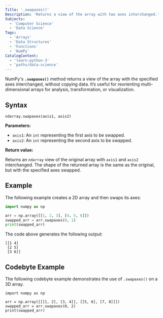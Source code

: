```yaml
---
Title: '.swapaxes()'
Description: 'Returns a view of the array with two axes interchanged.'
Subjects:
  - 'Computer Science'
  - 'Data Science'
Tags:
  - 'Arrays'
  - 'Data Structures'
  - 'Functions'
  - 'NumPy'
CatalogContent:
  - 'learn-python-3'
  - 'paths/data-science'
---
```


NumPy's **`.swapaxes()`** method returns a view of the array with the specified axes interchanged, without copying data. It’s useful for reorienting multi-dimensional arrays for analysis, transformation, or visualization.

## Syntax

```pseudo
ndarray.swapaxes(axis1, axis2)
```

**Parameters:**

- `axis1`: An `int` representing the first axis to be swapped.
- `axis2`: An `int` representing the second axis to be swapped.

**Return value:**

Returns an `ndarray` view of the original array with `axis1` and `axis2` interchanged. The shape of the returned array is the same as the original, but with the specified axes swapped.

## Example

The following example creates a 2D array and then swaps its axes:

```py
import numpy as np

arr = np.array([[1, 2, 3], [4, 5, 6]])
swapped_arr = arr.swapaxes(0, 1)
print(swapped_arr)
```

The code above generates the following output: 

```shell
[[1 4]
 [2 5]
 [3 6]]
```

## Codebyte Example

The following codebyte example demonstrates the use of `.swapaxes()` on a 3D array.

```codebyte/python
import numpy as np

arr = np.array([[[1, 2], [3, 4]], [[5, 6], [7, 8]]])
swapped_arr = arr.swapaxes(0, 2)
print(swapped_arr)
```
